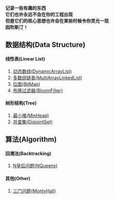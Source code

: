 **记录一些有趣的东西   
它们也许永远不会在你的工程出现  
但是它们的核心思想也许会在某些时候令你灵光一现  
因吹斯汀！**

## 数据结构(Data Structure)
#### 线性表(Linear List)
1. [动态数组(DynamicArrayList)](https://github.com/MrYangxf/interest/blob/master/java-data-structure/src/main/java/top/yangxf/interest/datastructure/linear/DynamicArrayList.java)
2. [多数组链表(MultiArrayLinkedList)](https://github.com/MrYangxf/interest/blob/master/java-data-structure/src/main/java/top/yangxf/interest/datastructure/theory/MultiArrayLinkedList.java)
3. [位图(BitMap)](https://github.com/MrYangxf/interest/blob/master/java-data-structure/src/main/java/top/yangxf/interest/datastructure/theory/BitMap.java)
4. [布隆过滤器(BloomFilter)](https://github.com/MrYangxf/interest/blob/master/java-data-structure/src/main/java/top/yangxf/interest/datastructure/theory/BloomFilter.java)

#### 树形结构(Tree)
1. [最小堆(MinHeap)](https://github.com/MrYangxf/interest/blob/master/java-data-structure/src/main/java/top/yangxf/interest/datastructure/tree/heap/MinHeap.java)
2. [并查集(DisjointSet)](https://github.com/MrYangxf/interest/blob/master/java-data-structure/src/main/java/top/yangxf/interest/datastructure/tree/DisjointSet.java)

## 算法(Algorithm)
#### 回溯法(Backtracking)
1. [N皇后问题(NQueens)](https://github.com/MrYangxf/interest/blob/master/java-algorithm/src/main/java/top/yangxf/interest/algorithm/recall/NQueens.java)

#### 其他(Other)
1. [三门问题(MontyHall)](https://github.com/MrYangxf/interest/blob/master/java-algorithm/src/main/java/top/yangxf/interest/algorithm/theory/MontyHallSimulator.java)
